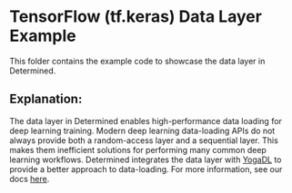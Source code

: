 # TensorFlow (tf.keras) Data Layer Example

This folder contains the example code to showcase the data layer in Determined.

## Explanation:
The data layer in Determined enables high-performance data loading for deep learning training. 
Modern deep learning data-loading APIs do not always provide both a random-access layer and a 
sequential layer. This makes them inefficient solutions for performing many common deep learning 
workflows. Determined integrates the data layer with [YogaDL](https://github.com/determined-ai/yogadl) 
to provide a better approach to data-loading. For more information, see our docs 
[here](https://docs.determined.ai/latest/how-to/data-layer.html?highlight=data%20layer).

